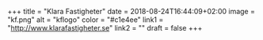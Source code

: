 +++
title = "Klara Fastigheter"
date = 2018-08-24T16:44:09+02:00
image = "kf.png"
alt = "kflogo"
color = "#c1e4ee"
link1 = "http://www.klarafastigheter.se"
link2 = ""
draft = false
+++
